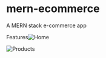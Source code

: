 # mern-ecommerce
A MERN stack e-commerce app

Features![Home](https://user-images.githubusercontent.com/63356649/120010296-ca34fa00-bffe-11eb-8f6b-dd2b668d2335.JPG)

![Products](https://user-images.githubusercontent.com/63356649/120010351-dc169d00-bffe-11eb-8c64-c9e5f266e6c1.JPG)

